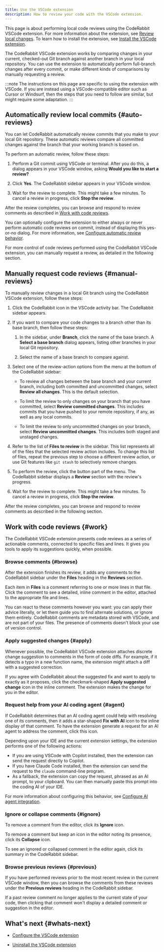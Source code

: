 ```yaml
---
title: Use the VSCode extension
description: How to review your code with the VSCode extension.
---
```


This page is about performing local code reviews using the CodeRabbit VSCode extension. For more information about the extension, see
[Review local changes](/code-editors). To learn how to install the extension, see [Install the VSCode extension](/guides/install-vscode).

The CodeRabbit VSCode extension works by comparing changes in your current, checked-out Git branch against another branch in your local repository. You can use the extension to automatically perform full-branch changes after every commit, or make different kinds of comparisons by manually requesting a review.

:::note
The instructions on this page are specific to using the extension with VSCode. If you are instead using a VSCode-compatible editor such as Cursor or Windsurf, then the steps that you need to follow are similar, but might require some adaptation.
:::

## Automatically review local commits {#auto-reviews}

You can let CodeRabbit automatically review commits that you make to your local Git repository. These automatic reviews compare all committed changes against the branch that your working branch is based on.

To perform an automatic review, follow these steps:

1. Perform a Git commit using VSCode or terminal. After you do this, a dialog appears in your VSCode window, asking **Would you like to start a review?**

1. Click **Yes**. The CodeRabbit sidebar appears in your VSCode window.

1. Wait for the review to complete. This might take a few minutes. To cancel a review in progress, click **Stop the review**.

After the review completes, you can browse and respond to review comments as described in [Work with code reviews](#work).

You can optionally configure the extension to either always or never perform automatic code reviews on commit, instead of displaying this yes-or-no dialog. For more information, see [Configure automatic review behavior](/guides/config-vscode#auto-reviews).

For more control of code reviews performed using the CodeRabbit VSCode extension, you can manually request a review, as detailed in the following section.

## Manually request code reviews {#manual-reviews}

To manually review changes in a local Git branch using the CodeRabbit VSCode extension, follow these steps:

1. Click the CodeRabbit icon in the VSCode activity bar. The CodeRabbit sidebar appears.

1. If you want to compare your code changes to a branch other than its base branch, then follow these steps:

   1. In the sidebar, under **Branch**, click the name of the base branch. A **Select a base branch** dialog appears, listing other branches in your local Git repository.

   1. Select the name of a base branch to compare against.

1. Select one of the review-action options from the menu at the bottom of the CodeRabbit sidebar:

   - To review all changes between the base branch and your current branch, including both committed and uncommitted changes, select **Review all changes**. This is the default selection.

   - To limit the review to only changes on your branch that you have committed, select **Review committed changes**. This includes commits that you have pushed to your remote repository, if any, as well as any local commits.

   - To limit the review to only uncommitted changes on your branch, select **Review uncommitted changes**. This includes both staged and unstaged changes.

1. Refer to the list of **Files to review** in the sidebar. This list represents all of the files that the selected review action includes. To change this list of files, repeat the previous step to choose a different review action, or use Git features like `git stash` to selectively remove changes.

1. To perform the review, click the button part of the menu. The CodeRabbit sidebar displays a **Review** section with the review's progress.

1. Wait for the review to complete. This might take a few minutes. To cancel a review in progress, click **Stop the review**.

After the review completes, you can browse and respond to review comments as described in the following section.

## Work with code reviews {#work}

The CodeRabbit VSCode extension presents code reviews as a series of actionable comments, connected to specific files and lines. It gives you tools to apply its suggestions quickly, when possible.

### Browse comments {#browse}

After the extension finishes its review, it adds any comments to the CodeRabbit sidebar under the **Files** heading in the **Reviews** section.

Each item in **Files** is a comment referring to one or more lines in that file. Click the comment to see a detailed, inline comment in the editor, attached to the appropriate file and lines.

You can react to these comments however you want: you can apply their advice literally, or let them guide you to find alternate solutions, or ignore them entirely. CodeRabbit comments are metadata stored with VSCode, and are not part of your files. The presence of comments doesn't block your use of version control.

### Apply suggested changes {#apply}

Whenever possible, the CodeRabbit VSCode extension attaches discrete change suggestion to comments in the form of code diffs. For example, if it detects a typo in a new function name, the extension might attach a diff with a suggested correction.

If you agree with CodeRabbit about the suggested fix and want to apply to exactly as it proposes, click the checkmark-shaped **Apply suggested change** icon in the inline comment. The extension makes the change for you in the editor.

### Request help from your AI coding agent {#agent}

If CodeRabbit determines that an AI coding agent could help with resolving one of its comments, then it adds a star-shaped **Fix with AI** icon to the inline display of that comment. To have the extension generate a request for an AI agent to address the comment, click this icon.

Depending upon your IDE and the current extension settings, the extension performs one of the following actions:

- If you are using VSCode with Copilot installed, then the extension can send the request directly to Copilot.
- If you have Claude Code installed, then the extension can send the request to the `claude` command-line program.
- As a fallback, the extension can copy the request, phrased as an AI prompt, to your clipboard. You can then manually paste this prompt into the coding AI of your IDE.

For more information about configuring this behavior, see [Configure AI agent integration](/guides/config-vscode#agent).

### Ignore or collapse comments {#ignore}

To remove a comment from the editor, click its **Ignore** icon.

To remove a comment but keep an icon in the editor noting its presence, click its **Collapse** icon.

To see an ignored or collapsed comment in the editor again, click its summary in the CodeRabbit sidebar.

### Browse previous reviews {#previous}

If you have performed reviews prior to the most recent review in the current VSCode window, then you can browse the comments from these reviews under the **Previous reviews** heading in the CodeRabbit sidebar.

If a past review comment no longer applies to the current state of your code, then clicking that comment won't display a detailed comment or suggestion in the editor.

## What's next {#whats-next}

- [Configure the VSCode extension](/guides/config-vscode)

- [Uninstall the VSCode extension](/guides/uninstall-vscode)
